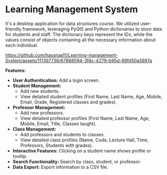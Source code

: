 # Learning Management System
<p>It's a desktop application for data structures course. We utilized user-friendly framework, leveraging PyQt5 and Python dictionaries to store data for students and staff. The dictionary keys represent the IDs, while the values consist of objects containing all the necessary information about each individual.</p>


https://github.com/hassnaa11/Learning-management-System/assets/111397736/67888594-3f4c-4279-b95d-69fd50a5897a


**Features:**

- **User Authentication:** Add a login screen.
- **Student Management:** 
  - Add new students.
  - View detailed student profiles (First Name, Last Name, Age, Mobile, Email, Grade, Registered classes and grades).
- **Professor Management:** 
  - Add new professors.
  - View detailed professor profiles (First Name, Last Name, Age, Mobile, Email, Title, Classes taught).
- **Class Management:** 
  - Add professors and students to classes.
  - View detailed class profiles (Name, Code, Lecture Hall, Time, Professors, Students with grades).
- **Interactive Features:** Clicking on a student name shows profile or tooltip.
- **Search Functionality:** Search by class, student, or professor.
- **Data Export:** Export information to a CSV file.
